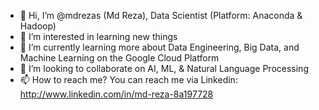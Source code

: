 - 👋 Hi, I’m @mdrezas (Md Reza), Data Scientist (Platform: Anaconda & Hadoop) 
- 👀 I’m interested in learning new things
- 🌱 I’m currently learning more about Data Engineering, Big Data, and Machine Learning on the Google Cloud Platform 
- 💞️ I’m looking to collaborate on AI, ML, & Natural Language Processing  
- 📫 How to reach me? You can reach me via Linkedin: http://www.linkedin.com/in/md-reza-8a197728

<!---
mdrezas/mdrezas is a ✨ special ✨ repository because its `README.md` (this file) appears on your GitHub profile.
You can click the Preview link to take a look at your changes.
--->
